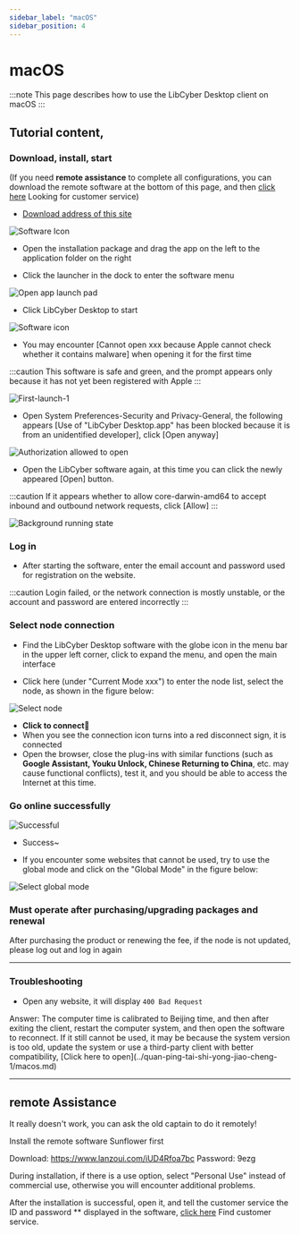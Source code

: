 ```yaml
---
sidebar_label: "macOS"
sidebar_position: 4
---
```

# macOS

:::note
This page describes how to use the LibCyber ​​Desktop client on macOS
:::

## Tutorial content,

### Download, install, start

(If you need **remote assistance** to complete all configurations, you can download the remote software at the bottom of this page, and then [click here](https://go.crisp.chat/chat/embed/?website_id=9bf1c6d9-b23b-4b0c-95aa-fbeac29d2be6) Looking for customer service)

- [Download address of this site](https://panel.libcyber.xyz/clients/LibCyber-V1.2.6.dmg)

![Software Icon][dmg-icon]

- Open the installation package and drag the app on the left to the application folder on the right

- Click the launcher in the dock to enter the software menu

![Open app launch pad][launchpad]

- Click LibCyber ​​Desktop to start

![Software icon][app-icon]

- You may encounter [Cannot open xxx because Apple cannot check whether it contains malware] when opening it for the first time

:::caution
This software is safe and green, and the prompt appears only because it has not yet been registered with Apple
:::

![First-launch-1][first-launch-1]

- Open System Preferences-Security and Privacy-General, the following appears [Use of "LibCyber ​​Desktop.app" has been blocked because it is from an unidentified developer], click [Open anyway]

![Authorization allowed to open][authorize]

- Open the LibCyber ​​software again, at this time you can click the newly appeared [Open] button.

:::caution
If it appears whether to allow core-darwin-amd64 to accept inbound and outbound network requests, click [Allow]
:::


![Background running state][running]

### Log in

- After starting the software, enter the email account and password used for registration on the website.

:::caution
Login failed, or the network connection is mostly unstable, or the account and password are entered incorrectly
:::

### Select node connection

- Find the LibCyber ​​Desktop software with the globe icon in the menu bar in the upper left corner, click to expand the menu, and open the main interface

- Click here (under "Current Mode xxx") to enter the node list, select the node, as shown in the figure below:

![Select node][select-node]

- **Click to connect**🚀
- When you see the connection icon turns into a red disconnect sign, it is connected
- Open the browser, close the plug-ins with similar functions (such as **Google Assistant, Youku Unlock, Chinese Returning to China**, etc. may cause functional conflicts), test it, and you should be able to access the Internet at this time.


### Go online successfully

![Successful][success]

- Success~

- If you encounter some websites that cannot be used, try to use the global mode and click on the "Global Mode" in the figure below:

![Select global mode][all-proxy]


### Must operate after purchasing/upgrading packages and renewal

After purchasing the product or renewing the fee, if the node is not updated, please log out and log in again

---
### Troubleshooting

- Open any website, it will display `400 Bad Request`

Answer: The computer time is calibrated to Beijing time, and then after exiting the client, restart the computer system, and then open the software to reconnect. If it still cannot be used, it may be because the system version is too old, update the system or use a third-party client with better compatibility, [Click here to open](../quan-ping-tai-shi-yong-jiao-cheng- 1/macos.md)

---

## remote Assistance

It really doesn't work, you can ask the old captain to do it remotely!

Install the remote software Sunflower first

Download: https://www.lanzoui.com/iUD4Rfoa7bc Password: 9ezg

During installation, if there is a use option, select "Personal Use" instead of commercial use, otherwise you will encounter additional problems.

After the installation is successful, open it, and tell the customer service the ID and password ** displayed in the software, [click here](https://go.crisp.chat/chat/embed/?website_id=9bf1c6d9-b23b-4b0c-95aa-fbeac29d2be6) Find customer service.


[dmg-icon]: /img/pirate-macos/dmg-icon.jpg "installation package"
[install]: /img/pirate-macos/install.jpg "Drag into the application folder to install"
[launchpad]: /img/pirate-macos/launchpad.jpg "Open the app launch pad"
[app-icon]: /img/pirate-macos/app-icon.jpg "Software Icon"
[first-launch-1]: /img/pirate-macos/first-launch-1.jpg "First launch prompt 1"
[authorize]: /img/pirate-macos/authorize.jpg "Authorization for the first use"
[first-launch-2]: /img/pirate-macos/first-launch-2.jpg "First launch prompt 2"
[running]: /img/pirate-macos/running.jpg "Background running status"
[select-node]: /img/pirate-macos/select-node.jpg "Select Node"
[all-proxy]: /img/pirate-macos/all-proxy.jpg "Select global mode"
[success]: /img/pirate-macos/success.jpg "You're done"
